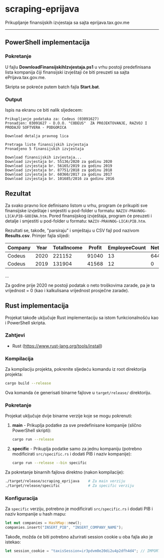 # scraping-eprijava
Prikupljanje finansijskih izvjestaja sa sajta eprijava.tax.gov.me

---

## PowerShell implementacija

### Pokretanje

U fajlu **DownloadFinansijskihIzvjestaja.ps1** u vrhu postoji predefinisana lista kompanija čiji finansijski izvještaji će biti preuzeti sa sajta ePrijava.tax.gov.me. 

Skripta se pokreće putem batch fajla **Start.bat**.

### Output

Ispis na ekranu ce biti nalik sljedecem:

```
Prikupljanje podataka za: Codeus (03091627)
Pronadjen: 03091627 - D.O.O. "CODEUS"  ZA PROJEKTOVANJE, RAZVOJ I PRODAJU SOFTVERA - PODGORICA

Download detalja pravnog lica

Pretraga liste finansijskih izvjestaja
Pronadjeno 5 finansijskih izvjestaja

Download finansijskih izvjestaja...
Download izvjestaja br. 55136/2020 za godinu 2020
Download izvjestaja br. 56165/2019 za godinu 2019
Download izvjestaja br. 87751/2018 za godinu 2018
Download izvjestaja br. 60360/2017 za godinu 2017
Download izvjestaja br. 101685/2016 za godinu 2016
```

## Rezultat

Za svako pravno lice definisano listom u vrhu, program će prikupiti sve finansijske izvještaje i smjestiti u pod-folder u formatu: `NAZIV-PRAVNOG-LICA\PIB-GODINA.htm`. Pored finansijskog izvještaja, program će preuzeti i detalje i smjestiti u pod-folder u formatu: `NAZIV-PRAVNOG-LICA\PIB.htm`.

Rezultati se, takođe, "parsiraju" i smještaju u CSV fajl pod nazivom **Results.csv**. Primjer fajla slijedi:

| Company | Year | TotalIncome | Profit | EmployeeCount | NetPayCosts | AveragePay |
|---------|------|-------------|--------|---------------|-------------|------------|
| Codeus  | 2020 | 221152      | 91040  | 13            | 64418       | 412.9359   |
| Codeus  | 2019 | 131904      | 41568  | 12            | 0           | 0          |

...

Za godine prije 2020 ne postoji podatak o neto troškovima zarade, pa je ta vrijednost = 0 (kao i kalkulisana vrijednost prosječne zarade).

## Rust implementacija

Projekat takođe uključuje Rust implementaciju sa istom funkcionalnošću kao i PowerShell skripta.

### Zahtjevi

- Rust (https://www.rust-lang.org/tools/install)

### Kompilacija

Za kompilaciju projekta, pokrenite sljedeću komandu iz root direktorija projekta:

```bash
cargo build --release
```

Ova komanda će generisati binarne fajlove u `target/release/` direktoriju.

### Pokretanje

Projekat uključuje dvije binarne verzije koje se mogu pokrenuti:

1. **main** - Prikuplja podatke za sve predefinisane kompanije (slično PowerShell skripti):
   ```bash
   cargo run --release
   ```

2. **specific** - Prikuplja podatke samo za jednu kompaniju (potrebno modificirati `src/specific.rs` i dodati PIB i naziv kompanije):
   ```bash
   cargo run --release --bin specific
   ```

Za pokretanje binarnih fajlova direktno (nakon kompilacije):
```bash
./target/release/scraping_eprijava    # Za main verziju
./target/release/specific             # Za specific verziju
```

### Konfiguracija

Za `specific` verziju, potrebno je modificirati `src/specific.rs` i dodati PIB i naziv kompanije u hash mapu:
```rust
let mut companies = HashMap::new();
companies.insert("INSERT_PIB", "INSERT_COMPANY_NAME");
```

Takođe, možda će biti potrebno ažurirati session cookie u oba fajla ako je istekao:
```rust
let session_cookie = "taxisSession=ir3pdvm0e20di2u4p2dfh4d4"; // IMPORTANT: Update this if needed
```
